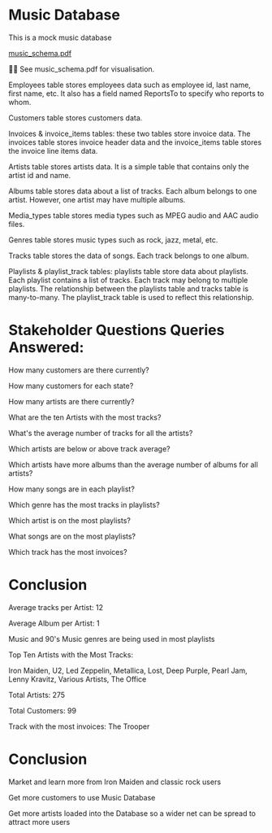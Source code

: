 # Music Database

This is a mock music database

[music_schema.pdf](https://github.com/Ducky-007/MusicData/files/11781959/music_schema.pdf)


☝🏻 See music_schema.pdf for visualisation.

Employees table stores employees data such as employee id, last name, first name, etc. It also has a field named ReportsTo to specify who reports to whom.

Customers table stores customers data.

Invoices & invoice_items tables: these two tables store invoice data. The invoices table stores invoice header data and the invoice_items table stores the invoice line items data.

Artists table stores artists data. It is a simple table that contains only the artist id and name.

Albums table stores data about a list of tracks. Each album belongs to one artist. However, one artist may have multiple albums.

Media_types table stores media types such as MPEG audio and AAC audio files.

Genres table stores music types such as rock, jazz, metal, etc.

Tracks table stores the data of songs. Each track belongs to one album.
    
Playlists & playlist_track tables: playlists table store data about playlists. Each playlist contains a list of tracks. Each track may belong to multiple playlists. The relationship between the playlists table and tracks table is many-to-many. The playlist_track table is used to reflect this relationship.

# Stakeholder Questions Queries Answered:

How many customers are there currently?

How many customers for each state?

How many artists are there currently?

What are the ten Artists with the most tracks?

What's the average number of tracks for all the artists?

Which artists are below or above track average?

Which artists have more albums than the average number of albums for all artists?

How many songs are in each playlist?

Which genre has the most tracks in playlists?

Which artist is on the most playlists?

What songs are on the most playlists?

Which track has the most invoices?

# Conclusion

Average tracks per Artist: 12

Average Album per Artist: 1

Music and 90's Music genres are being used in most playlists

Top Ten Artists with the Most Tracks:

Iron Maiden,
U2,
Led Zeppelin,
Metallica,
Lost,
Deep Purple,
Pearl Jam,
Lenny Kravitz,
Various Artists,
The Office

Total Artists: 275

Total Customers: 99

Track with the most invoices: The Trooper

# Conclusion
Market and learn more from Iron Maiden and classic rock users

Get more customers to use Music Database

Get more artists loaded into the Database so a wider net can be spread to attract more users
